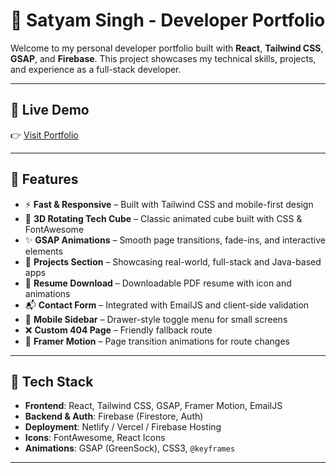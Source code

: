 # 💼 Satyam Singh - Developer Portfolio

Welcome to my personal developer portfolio built with **React**, **Tailwind CSS**, **GSAP**, and **Firebase**. This project showcases my technical skills, projects, and experience as a full-stack developer.

---

## 🚀 Live Demo

👉 [Visit Portfolio](https://new-portfolio-weld-pi.vercel.app)

---

## 📌 Features

- ⚡ **Fast & Responsive** – Built with Tailwind CSS and mobile-first design
- 🧊 **3D Rotating Tech Cube** – Classic animated cube built with CSS & FontAwesome
- ✨ **GSAP Animations** – Smooth page transitions, fade-ins, and interactive elements
- 📁 **Projects Section** – Showcasing real-world, full-stack and Java-based apps
- 📄 **Resume Download** – Downloadable PDF resume with icon and animations
- 📬 **Contact Form** – Integrated with EmailJS and client-side validation
- 📱 **Mobile Sidebar** – Drawer-style toggle menu for small screens
- ❌ **Custom 404 Page** – Friendly fallback route
- 🔀 **Framer Motion** – Page transition animations for route changes

---

## 🧰 Tech Stack

- **Frontend**: React, Tailwind CSS, GSAP, Framer Motion, EmailJS
- **Backend & Auth**: Firebase (Firestore, Auth)
- **Deployment**: Netlify / Vercel / Firebase Hosting
- **Icons**: FontAwesome, React Icons
- **Animations**: GSAP (GreenSock), CSS3, `@keyframes`

---

